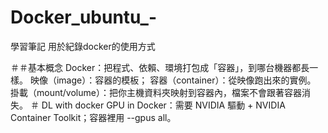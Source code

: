 # Docker_ubuntu_-
學習筆記 用於紀錄docker的使用方式


＃＃基本概念
Docker：把程式、依賴、環境打包成「容器」，到哪台機器都長一樣。
映像（image）：容器的模板；
容器（container）：從映像跑出來的實例。
掛載（mount/volume）：把你主機資料夾映射到容器內，檔案不會跟著容器消失。
＃ DL with docker
GPU in Docker：需要 NVIDIA 驅動 + NVIDIA Container Toolkit；容器裡用 --gpus all。

